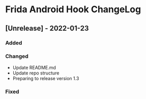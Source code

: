 # Frida Android Hook ChangeLog

## [Unrelease] - 2022-01-23

### Added
 
### Changed
- Update README.md
- Update repo structure
- Preparing to release version 1.3

### Fixed